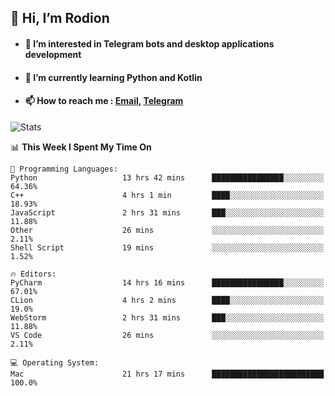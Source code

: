 ## 👋 Hi, I’m Rodion
- #### 👀 I’m interested in Telegram bots and desktop applications development
- #### 🌱 I’m currently learning Python and Kotlin
- #### 📫 How to reach me : [Email](mailto:me@lavn.ml), [Telegram](https://t.me/fast_geek)

![Stats](https://github-readme-stats.vercel.app/api?username=rodion-gudz&show_icons=true&theme=github_dark&hide_border=true&hide=issues&count_private=true&layout=compact)


<!--START_SECTION:waka-->
📊 **This Week I Spent My Time On** 

```text
💬 Programming Languages: 
Python                   13 hrs 42 mins      ████████████████░░░░░░░░░   64.36% 
C++                      4 hrs 1 min         ████░░░░░░░░░░░░░░░░░░░░░   18.93% 
JavaScript               2 hrs 31 mins       ███░░░░░░░░░░░░░░░░░░░░░░   11.88% 
Other                    26 mins             ░░░░░░░░░░░░░░░░░░░░░░░░░   2.11% 
Shell Script             19 mins             ░░░░░░░░░░░░░░░░░░░░░░░░░   1.52%

🔥 Editors: 
PyCharm                  14 hrs 16 mins      ████████████████░░░░░░░░░   67.01% 
CLion                    4 hrs 2 mins        ████░░░░░░░░░░░░░░░░░░░░░   19.0% 
WebStorm                 2 hrs 31 mins       ███░░░░░░░░░░░░░░░░░░░░░░   11.88% 
VS Code                  26 mins             ░░░░░░░░░░░░░░░░░░░░░░░░░   2.11%

💻 Operating System: 
Mac                      21 hrs 17 mins      █████████████████████████   100.0%

```


<!--END_SECTION:waka-->
